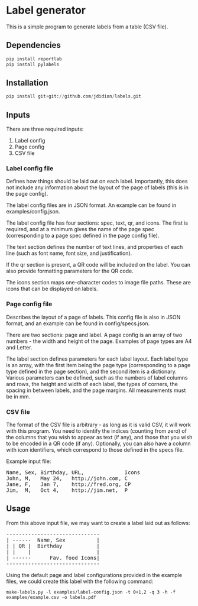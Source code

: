 # Label generator

This is a simple program to generate labels from a table (CSV file).

## Dependencies

```python
pip install reportlab
pip install pylabels
```

## Installation

```python
pip install git+git://github.com/jdidion/labels.git
```

## Inputs

There are three required inputs:

1. Label config
2. Page config
3. CSV file

### Label config file

Defines how things should be laid out on each label. Importantly, this does not include any information about the layout of the page of labels (this is in the page config).

The label config files are in JSON format. An example can be found in examples/config.json.

The label config file has four sections: spec, text, qr, and icons. The first is required, and at a minimum gives the name of the page spec (corresponding to a page spec defined in the page config file). 

The text section defines the number of text lines, and properties of each line (such as font name, font size, and justification). 

If the qr section is present, a QR code will be included on the label. You can also provide formatting parameters for the QR code.

The icons section maps one-character codes to image file paths. These are icons that can be displayed on labels.

### Page config file

Describes the layout of a page of labels. This config file is also in JSON format, and an example can be found in config/specs.json. 

There are two sections: page and label. A page config is an array of two numbers - the width and height of the page. Examples of page types are A4 and Letter. 

The label section defines parameters for each label layout. Each label type is an array, with the first item being the page type (corresponding to a page type defined in the page section), and the second item is a dictionary. Various parameters can be defined, such as the numbers of label columns and rows, the height and width of each label, the types of corners, the spacing in between labels, and the page margins. All measurements must be in mm.

### CSV file

The format of the CSV file is arbitrary - as long as it is valid CSV, it will work with this program. You need to identify the indices (counting from zero) of the columns that you wish to appear as text (if any), and those that you wish to be encoded in a QR code (if any). Optionally, you can also have a column with icon identifiers, which correspond to those defined in the specs file.

Example input file:

<pre>
Name, Sex, Birthday, URL,             Icons
John, M,   May 24,   http://john.com, C
Jane, F,   Jan 7,    http://fred.org, CP
Jim,  M,   Oct 4,    http://jim.net,  P
</pre>

## Usage

From this above input file, we may want to create a label laid out as follows:

<pre>
------------------------------
| ------  Name, Sex          |
| | QR |  Birthday           |
| |    |                     |
| ------      Fav. food Icons|
------------------------------
</pre>

Using the default page and label configurations provided in the example files, we could create this label with the following command:

```
make-labels.py -l examples/label-config.json -t 0+1,2 -q 3 -h -f examples/example.csv -o labels.pdf
```